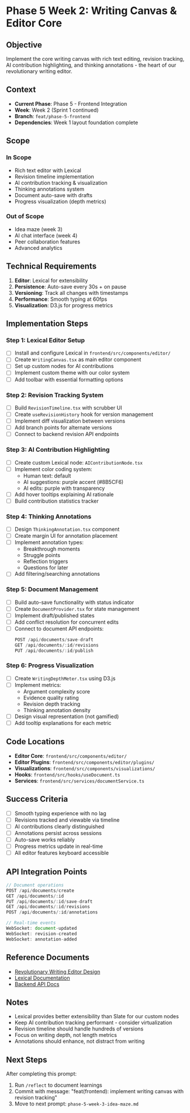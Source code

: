 # Phase 5 Week 2: Writing Canvas & Editor Core

## Objective
Implement the core writing canvas with rich text editing, revision tracking, AI contribution highlighting, and thinking annotations - the heart of our revolutionary writing editor.

## Context
- **Current Phase**: Phase 5 - Frontend Integration
- **Week**: Week 2 (Sprint 1 continued)
- **Branch**: `feat/phase-5-frontend`
- **Dependencies**: Week 1 layout foundation complete

## Scope
### In Scope
- Rich text editor with Lexical
- Revision timeline implementation
- AI contribution tracking & visualization
- Thinking annotations system
- Document auto-save with drafts
- Progress visualization (depth metrics)

### Out of Scope
- Idea maze (week 3)
- AI chat interface (week 4)
- Peer collaboration features
- Advanced analytics

## Technical Requirements
1. **Editor**: Lexical for extensibility
2. **Persistence**: Auto-save every 30s + on pause
3. **Versioning**: Track all changes with timestamps
4. **Performance**: Smooth typing at 60fps
5. **Visualization**: D3.js for progress metrics

## Implementation Steps

### Step 1: Lexical Editor Setup
- [ ] Install and configure Lexical in `frontend/src/components/editor/`
- [ ] Create `WritingCanvas.tsx` as main editor component
- [ ] Set up custom nodes for AI contributions
- [ ] Implement custom theme with our color system
- [ ] Add toolbar with essential formatting options

### Step 2: Revision Tracking System
- [ ] Build `RevisionTimeline.tsx` with scrubber UI
- [ ] Create `useRevisionHistory` hook for version management
- [ ] Implement diff visualization between versions
- [ ] Add branch points for alternate versions
- [ ] Connect to backend revision API endpoints

### Step 3: AI Contribution Highlighting
- [ ] Create custom Lexical node: `AIContributionNode.tsx`
- [ ] Implement color coding system:
  - Human text: default
  - AI suggestions: purple accent (#8B5CF6)
  - AI edits: purple with transparency
- [ ] Add hover tooltips explaining AI rationale
- [ ] Build contribution statistics tracker

### Step 4: Thinking Annotations
- [ ] Design `ThinkingAnnotation.tsx` component
- [ ] Create margin UI for annotation placement
- [ ] Implement annotation types:
  - Breakthrough moments
  - Struggle points
  - Reflection triggers
  - Questions for later
- [ ] Add filtering/searching annotations

### Step 5: Document Management
- [ ] Build auto-save functionality with status indicator
- [ ] Create `DocumentProvider.tsx` for state management
- [ ] Implement draft/published states
- [ ] Add conflict resolution for concurrent edits
- [ ] Connect to document API endpoints:
  ```typescript
  POST /api/documents/save-draft
  GET /api/documents/:id/revisions
  PUT /api/documents/:id/publish
  ```

### Step 6: Progress Visualization
- [ ] Create `WritingDepthMeter.tsx` using D3.js
- [ ] Implement metrics:
  - Argument complexity score
  - Evidence quality rating
  - Revision depth tracking
  - Thinking annotation density
- [ ] Design visual representation (not gamified)
- [ ] Add tooltip explanations for each metric

## Code Locations
- **Editor Core**: `frontend/src/components/editor/`
- **Editor Plugins**: `frontend/src/components/editor/plugins/`
- **Visualizations**: `frontend/src/components/visualizations/`
- **Hooks**: `frontend/src/hooks/useDocument.ts`
- **Services**: `frontend/src/services/documentService.ts`

## Success Criteria
- [ ] Smooth typing experience with no lag
- [ ] Revisions tracked and viewable via timeline
- [ ] AI contributions clearly distinguished
- [ ] Annotations persist across sessions
- [ ] Auto-save works reliably
- [ ] Progress metrics update in real-time
- [ ] All editor features keyboard accessible

## API Integration Points
```typescript
// Document operations
POST /api/documents/create
GET /api/documents/:id
PUT /api/documents/:id/save-draft
GET /api/documents/:id/revisions
POST /api/documents/:id/annotations

// Real-time events
WebSocket: document-updated
WebSocket: revision-created
WebSocket: annotation-added
```

## Reference Documents
- [Revolutionary Writing Editor Design](../../REVOLUTIONARY_WRITING_EDITOR_DESIGN.md)
- [Lexical Documentation](https://lexical.dev/)
- [Backend API Docs](../../backend/docs/api/)

## Notes
- Lexical provides better extensibility than Slate for our custom nodes
- Keep AI contribution tracking performant - consider virtualization
- Revision timeline should handle hundreds of versions
- Focus on writing depth, not length metrics
- Annotations should enhance, not distract from writing

## Next Steps
After completing this prompt:
1. Run `/reflect` to document learnings
2. Commit with message: "feat(frontend): implement writing canvas with revision tracking"
3. Move to next prompt: `phase-5-week-3-idea-maze.md`